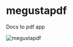 # megustapdf
Docs to pdf app

![megustapdf](https://github.com/omarchaouki/megustapdf/assets/24738232/0fdb1a3c-276c-4cc1-8c03-296852d9c045)
